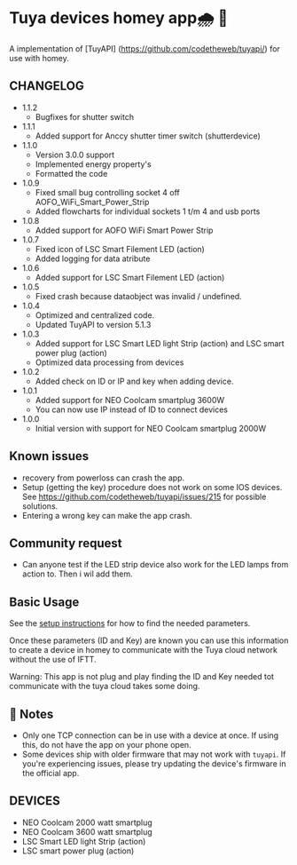 ﻿# Tuya devices homey app🌧 🔌

A implementation of [TuyAPI] (https://github.com/codetheweb/tuyapi/) for use with homey. 

## CHANGELOG

* 1.1.2
	- Bugfixes for shutter switch
* 1.1.1
	- Added support for Anccy shutter timer switch (shutterdevice) 
* 1.1.0
	- Version 3.0.0 support
	- Implemented energy property's
	- Formatted the code
* 1.0.9
	- Fixed small bug controlling socket 4 off AOFO_WiFi_Smart_Power_Strip
	- Added flowcharts for individual sockets 1 t/m 4 and usb ports
* 1.0.8 
	- Added support for AOFO WiFi Smart Power Strip
* 1.0.7
	- Fixed icon of LSC Smart Filement LED (action)
	- Added logging for data atribute 
* 1.0.6 
	- Added support for LSC Smart Filement LED (action)
* 1.0.5
	- Fixed crash because dataobject was invalid / undefined. 
* 1.0.4
	- Optimized and centralized code.  
	- Updated TuyAPI to version 5.1.3 
* 1.0.3
	- Added support for LSC Smart LED light Strip (action)	and LSC smart power plug (action)
	- Optimized data processing from devices
* 1.0.2
	- Added check on ID or IP and key when adding device. 
* 1.0.1
	- Added support for NEO Coolcam smartplug 3600W
	- You can now use IP instead of ID to connect devices
* 1.0.0
	- Initial version with support for NEO Coolcam smartplug 2000W

## Known issues
* recovery from powerloss can crash the app. 
* Setup (getting the key) procedure does not work on some IOS devices. See https://github.com/codetheweb/tuyapi/issues/215 for possible solutions. 
* Entering a wrong key can make the app crash. 
	
## Community request
* Can anyone test if the LED strip device also work for the LED lamps from action to. Then i wil add them.  
	
## Basic Usage
See the [setup instructions](https://github.com/codetheweb/tuyapi/blob/master/docs/SETUP.md) for how to find the needed parameters.

Once these parameters (ID and Key) are known you can use this information to create a device in homey to communicate with the Tuya cloud network without the use of IFTT.

Warning: This app is not plug and play finding the ID and Key needed tot communicate with the tuya cloud takes some doing. 

## 📝 Notes
- Only one TCP connection can be in use with a device at once. If using this, do not have the app on your phone open.
- Some devices ship with older firmware that may not work with `tuyapi`.  If you're experiencing issues, please try updating the device's firmware in the official app.


## DEVICES
- NEO Coolcam 2000 watt smartplug
- NEO Coolcam 3600 watt smartplug
- LSC Smart LED light Strip (action)
- LSC smart power plug (action)

